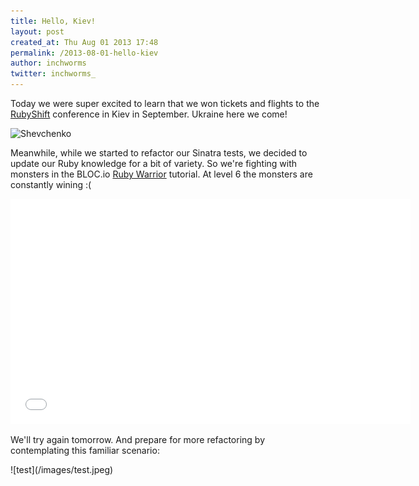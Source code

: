 ```yaml
---
title: Hello, Kiev!
layout: post
created_at: Thu Aug 01 2013 17:48
permalink: /2013-08-01-hello-kiev
author: inchworms
twitter: inchworms_
---
```


Today we were super excited to learn that we won tickets and flights to the [RubyShift](http://rubyshift.org/) conference in Kiev in September. Ukraine here we come!

![Shevchenko](http://i.espncdn.com/i/img/shevceleb20120611.jpg)

Meanwhile, while we started to refactor our Sinatra tests, we decided to update our Ruby knowledge for a bit of variety. So we're fighting with monsters in the BLOC.io [Ruby Warrior](https://www.bloc.io/ruby-warrior) tutorial. At level 6 the monsters are constantly wining :(
<p></p>

<iframe width="640" height="360" src="//www.youtube.com/embed/FOL0YVVA2ts?rel=0" frameborder="0" allowfullscreen></iframe>

<p></p>

We'll try again tomorrow. And prepare for more refactoring by contemplating this familiar scenario:
<p></p>
![test](/images/test.jpeg)




